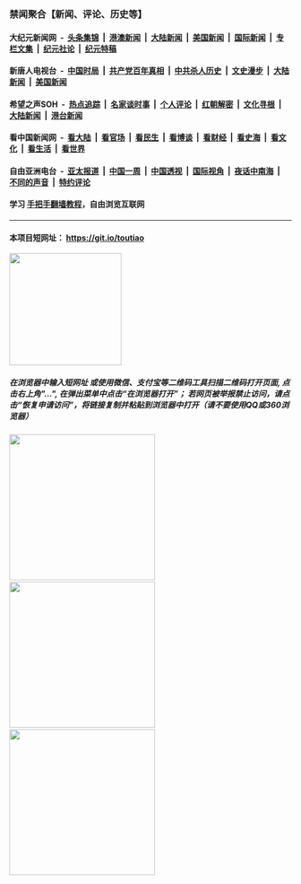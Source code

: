 ### 禁闻聚合【新闻、评论、历史等】

#### 大纪元新闻网 &nbsp;-&nbsp; [头条集锦](indexes/E头条集锦.md?t=02050244) &nbsp;|&nbsp; [港澳新闻](indexes/E港澳新闻.md?t=02050244)  &nbsp;|&nbsp; [大陆新闻](indexes/E大陆新闻.md?t=02050244) &nbsp;|&nbsp; [美国新闻](indexes/E美国新闻.md?t=02050244) &nbsp;|&nbsp; [国际新闻](indexes/E国际新闻.md?t=02050244) &nbsp;|&nbsp; [专栏文集](indexes/E专栏文集.md?t=02050244) &nbsp;|&nbsp; [纪元社论](indexes/E纪元社论.md?t=02050244) &nbsp;|&nbsp; [纪元特稿](indexes/E纪元特稿.md?t=02050244) 

#### 新唐人电视台 &nbsp;-&nbsp; [中国时局](indexes/N中国时局.md?t=02050244) &nbsp;|&nbsp; [共产党百年真相](indexes/N共产党百年真相.md?t=02050244) &nbsp;|&nbsp; [中共杀人历史](indexes/N中共杀人历史.md?t=02050244) &nbsp;|&nbsp; [文史漫步](indexes/N文史漫步.md?t=02050244) &nbsp;|&nbsp; [大陆新闻](indexes/N大陆新闻.md?t=02050244) &nbsp;|&nbsp; [美国新闻](indexes/N美国新闻.md?t=02050244)

#### 希望之声SOH &nbsp;-&nbsp; [热点追踪](indexes/H热点追踪.md?t=02050244) &nbsp;|&nbsp; [名家谈时事](indexes/H名家谈时事.md?t=02050244) &nbsp;|&nbsp; [个人评论](indexes/H个人评论.md?t=02050244)  &nbsp;|&nbsp; [红朝解密](indexes/H红朝解密.md?t=02050244) &nbsp;|&nbsp; [文化寻根](indexes/H文化寻根.md?t=02050244) &nbsp;|&nbsp; [大陆新闻](indexes/H大陆新闻.md?t=02050244) &nbsp;|&nbsp; [港台新闻](indexes/H港台新闻.md?t=02050244)

#### 看中国新闻网 &nbsp;-&nbsp; [看大陆](indexes/S看大陆.md?t=02050244) &nbsp;|&nbsp; [看官场](indexes/S看官场.md?t=02050244) &nbsp;|&nbsp; [看民生](indexes/S看民生.md?t=02050244)  &nbsp;|&nbsp; [看博谈](indexes/S看博谈.md?t=02050244) &nbsp;|&nbsp; [看财经](indexes/S看财经.md?t=02050244) &nbsp;|&nbsp; [看史海](indexes/S看史海.md?t=02050244) &nbsp;|&nbsp; [看文化](indexes/S看文化.md?t=02050244) &nbsp;|&nbsp; [看生活](indexes/S看生活.md?t=02050244) &nbsp;|&nbsp; [看世界](indexes/S看世界.md?t=02050244)

#### 自由亚洲电台 &nbsp;-&nbsp; [亚太报道](indexes/R亚太报道.md?t=02050244) &nbsp;|&nbsp; [中国一周](indexes/R中国一周.md?t=02050244) &nbsp;|&nbsp; [中国透视](indexes/R中国透视.md?t=02050244)  &nbsp;|&nbsp; [国际视角](indexes/R国际视角.md?t=02050244) &nbsp;|&nbsp; [夜话中南海](indexes/R夜话中南海.md?t=02050244) &nbsp;|&nbsp; [不同的声音](indexes/R不同的声音.md?t=02050244) &nbsp;|&nbsp; [特约评论](indexes/R特约评论.md?t=02050244)

#### 学习 [手把手翻墙教程](https://github.com/gfw-breaker/guides/wiki)，自由浏览互联网

----

#### 本项目短网址： https://git.io/toutiao
<img src="https://raw.githubusercontent.com/gfw-breaker/banned-news/master/scripts/img/qr.png" width="200px"/>  

##### 在浏览器中输入短网址 或使用微信、支付宝等二维码工具扫描二维码打开页面, 点击右上角"...", 在弹出菜单中点击“在浏览器打开”； 若网页被举报禁止访问，请点击“恢复申请访问”，将链接复制并粘贴到浏览器中打开（请不要使用QQ或360浏览器）

<img src="https://raw.githubusercontent.com/gfw-breaker/banned-news/master/scripts/img/1.png" width="260px"/> &nbsp; <img src="https://raw.githubusercontent.com/gfw-breaker/banned-news/master/scripts/img/2.png" width="260px"/> &nbsp; <img src="https://raw.githubusercontent.com/gfw-breaker/banned-news/master/scripts/img/3.png" width="260px"/>
